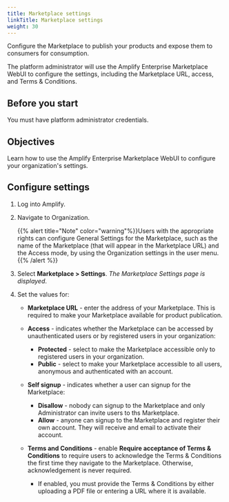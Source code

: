 ```yaml
---
title: Marketplace settings
linkTitle: Marketplace settings
weight: 30
---
```


Configure the Marketplace to publish your products and expose them to consumers for consumption.

The platform administrator will use the Amplify Enterprise Marketplace WebUI to configure the settings, including the Marketplace URL, access, and Terms & Conditions.

## Before you start

You must have platform administrator credentials.

## Objectives

Learn how to use the Amplify Enterprise Marketplace WebUI to configure your organization's settings.

## Configure settings

1. Log into Amplify.
2. Navigate to Organization.

    {{% alert title="Note" color="warning"%}}Users with the appropriate rights can configure General Settings for the Marketplace, such as the name of the Marketplace (that will appear in the Marketplace URL) and the Access mode, by using the Organization settings in the user menu.{{% /alert %}}

3. Select **Marketplace > Settings**. *The Marketplace Settings page is displayed*.
4. Set the values for:

    * **Marketplace URL** - enter the address of your Marketplace. This is required to make your Marketplace available for product publication.
    * **Access** - indicates whether the Marketplace can be accessed by unauthenticated users or by registered users in your organization:

        * **Protected** - select to make the Marketplace accessible only to registered users in your organization.
        * **Public** - select to make your Marketplace accessible to all users, anonymous and authenticated with an account.

    * **Self signup** - indicates whether a user can signup for the Marketplace:

        * **Disallow** - nobody can signup to the Marketplace and only Administrator can invite users to ths Marketplace.
        * **Allow** - anyone can signup to the Marketplace and register their own account. They will receive and email to activate their account.

    * **Terms and Conditions** - enable **Require acceptance of Terms & Conditions** to require users to acknowledge the Terms & Conditions the first time they navigate to the Marketplace. Otherwise, acknowledgement is never required.

        * If enabled, you must provide the Terms & Conditions by either uploading a PDF file or entering a URL where it is available.
